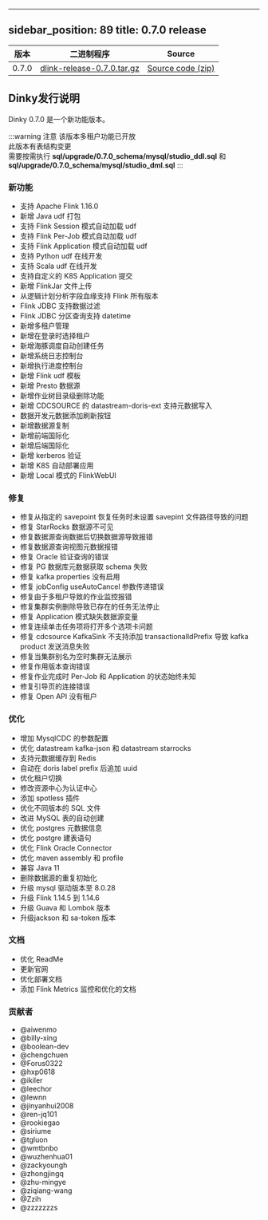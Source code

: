 ---

sidebar_position: 89
title: 0.7.0 release
--------------------

|  版本   |                                                         二进制程序                                                         |                                        Source                                         |
|-------|-----------------------------------------------------------------------------------------------------------------------|---------------------------------------------------------------------------------------|
| 0.7.0 | [dlink-release-0.7.0.tar.gz](https://github.com/DataLinkDC/dlink/releases/download/v0.7.0/dlink-release-0.7.0.tar.gz) | [Source code (zip)](https://github.com/DataLinkDC/dlink/archive/refs/tags/v0.7.0.zip) |

## Dinky发行说明

Dinky 0.7.0 是一个新功能版本。

:::warning 注意
该版本多租户功能已开放 <br/>
此版本有表结构变更 <br/>
需要按需执行 **sql/upgrade/0.7.0_schema/mysql/studio_ddl.sql** 和 **sql/upgrade/0.7.0_schema/mysql/studio_dml.sql**
:::

### 新功能

- 支持 Apache Flink 1.16.0
- 新增 Java udf 打包
- 支持 Flink Session 模式自动加载 udf
- 支持 Flink Per-Job 模式自动加载 udf
- 支持 Flink Application 模式自动加载 udf
- 支持 Python udf 在线开发
- 支持 Scala udf 在线开发
- 支持自定义的 K8S Application 提交
- 新增 FlinkJar 文件上传
- 从逻辑计划分析字段血缘支持 Flink 所有版本
- Flink JDBC 支持数据过滤
- Flink JDBC 分区查询支持 datetime
- 新增多租户管理
- 新增在登录时选择租户
- 新增海豚调度自动创建任务
- 新增系统日志控制台
- 新增执行进度控制台
- 新增 Flink udf 模板
- 新增 Presto 数据源
- 新增作业树目录级删除功能
- 新增 CDCSOURCE 的 datastream-doris-ext 支持元数据写入
- 数据开发元数据添加刷新按钮
- 新增数据源复制
- 新增前端国际化
- 新增后端国际化
- 新增 kerberos 验证
- 新增 K8S 自动部署应用
- 新增 Local 模式的 FlinkWebUI

### 修复

- 修复从指定的 savepoint 恢复任务时未设置 savepint 文件路径导致的问题
- 修复 StarRocks 数据源不可见
- 修复数据源查询数据后切换数据源导致报错
- 修复数据源查询视图元数据报错
- 修复 Oracle 验证查询的错误
- 修复 PG 数据库元数据获取 schema 失败
- 修复 kafka properties 没有启用
- 修复 jobConfig useAutoCancel 参数传递错误
- 修复由于多租户导致的作业监控报错
- 修复集群实例删除导致已存在的任务无法停止
- 修复 Application 模式缺失数据源变量
- 修复连续单击任务项将打开多个选项卡问题
- 修复 cdcsource KafkaSink 不支持添加 transactionalIdPrefix 导致 kafka product 发送消息失败
- 修复当集群别名为空时集群无法展示
- 修复作用版本查询错误
- 修复作业完成时 Per-Job 和 Application 的状态始终未知
- 修复引导页的连接错误
- 修复 Open API 没有租户

### 优化

- 增加 MysqlCDC 的参数配置
- 优化 datastream kafka-json 和 datastream starrocks
- 支持元数据缓存到 Redis
- 自动在 doris label prefix 后追加 uuid
- 优化租户切换
- 修改资源中心为认证中心
- 添加 spotless 插件
- 优化不同版本的 SQL 文件
- 改进 MySQL 表的自动创建
- 优化 postgres 元数据信息
- 优化 postgre 建表语句
- 优化 Flink Oracle Connector
- 优化 maven assembly 和 profile
- 兼容 Java 11
- 删除数据源的重复初始化
- 升级 mysql 驱动版本至 8.0.28
- 升级 Flink 1.14.5 到 1.14.6
- 升级 Guava 和 Lombok 版本
- 升级jackson 和 sa-token 版本

### 文档

- 优化 ReadMe
- 更新官网
- 优化部署文档
- 添加 Flink Metrics 监控和优化的文档

### 贡献者

- @aiwenmo
- @billy-xing
- @boolean-dev
- @chengchuen
- @Forus0322
- @hxp0618
- @ikiler
- @leechor
- @lewnn
- @jinyanhui2008
- @ren-jq101
- @rookiegao
- @siriume
- @tgluon
- @wmtbnbo
- @wuzhenhua01
- @zackyoungh
- @zhongjingq
- @zhu-mingye
- @ziqiang-wang
- @Zzih
- @zzzzzzzs


